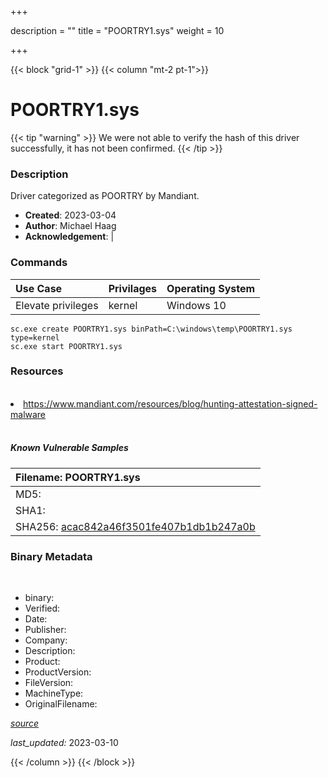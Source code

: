 +++

description = ""
title = "POORTRY1.sys"
weight = 10

+++


{{< block "grid-1" >}}
{{< column "mt-2 pt-1">}}




# POORTRY1.sys 


{{< tip "warning" >}}
We were not able to verify the hash of this driver successfully, it has not been confirmed.
{{< /tip >}}




### Description


Driver categorized as POORTRY by Mandiant.


- **Created**: 2023-03-04
- **Author**: Michael Haag
- **Acknowledgement**:  | [](https://twitter.com/)

### Commands

| Use Case | Privilages | Operating System | 
|:---- | ---- | ---- |
| Elevate privileges | kernel | Windows 10 |

```
sc.exe create POORTRY1.sys binPath=C:\windows\temp\POORTRY1.sys type=kernel
sc.exe start POORTRY1.sys
```

### Resources
<br>


<li><a href="https://www.mandiant.com/resources/blog/hunting-attestation-signed-malware">https://www.mandiant.com/resources/blog/hunting-attestation-signed-malware</a></li>


<br>


##### Known Vulnerable Samples

| Filename: POORTRY1.sys |
|:---- |
|MD5: <a href="https://www.virustotal.com/gui/file/{&#39;Filename&#39;: &#39;POORTRY1.sys&#39;, &#39;MD5&#39;: &#39;&#39;, &#39;SHA1&#39;: &#39;&#39;, &#39;SHA256&#39;: &#39;acac842a46f3501fe407b1db1b247a0b&#39;}"></a>|
|SHA1: <a href="https://www.virustotal.com/gui/file/{&#39;Filename&#39;: &#39;POORTRY1.sys&#39;, &#39;MD5&#39;: &#39;&#39;, &#39;SHA1&#39;: &#39;&#39;, &#39;SHA256&#39;: &#39;acac842a46f3501fe407b1db1b247a0b&#39;}"></a>|
|SHA256: <a href="https://www.virustotal.com/gui/file/{&#39;Filename&#39;: &#39;POORTRY1.sys&#39;, &#39;MD5&#39;: &#39;&#39;, &#39;SHA1&#39;: &#39;&#39;, &#39;SHA256&#39;: &#39;acac842a46f3501fe407b1db1b247a0b&#39;}">acac842a46f3501fe407b1db1b247a0b</a>|




### Binary Metadata
<br>

- binary: 
- Verified: 
- Date: 
- Publisher: 
- Company: 
- Description: 
- Product: 
- ProductVersion: 
- FileVersion: 
- MachineType: 
- OriginalFilename: 

[*source*](https://github.com/magicsword-io/LOLDrivers/tree/main/yaml/poortry1.sys.yml)

*last_updated:* 2023-03-10


{{< /column >}}
{{< /block >}}
